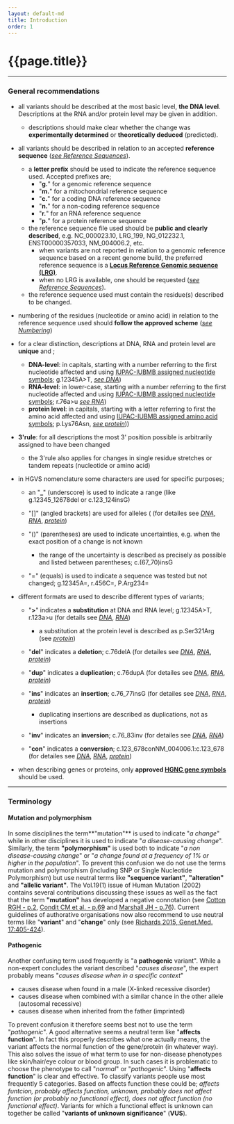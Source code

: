 ```yaml
---
layout: default-md
title: Introduction
order: 1
---
```


# {{page.title}}


* * *

### General recommendations

* all variants should be described at the most basic level, **the DNA level**. Descriptions at the RNA and/or protein level may be given in addition.
    * descriptions should make clear whether the change was **experimentally determined** or **theoretically deduced** (predicted). 
* all variants should be described in relation to an accepted **reference sequence** ([_see Reference Sequences_](/bg-material/refseq)).
	* a **letter prefix** should be used to indicate the reference sequence used. Accepted prefixes are;
		* "**g.**" for a genomic reference sequence
		* "**m.**" for a mitochondrial reference sequence
		* "**c.**" for a coding DNA reference sequence	
		* "**n.**" for a non-coding reference sequence
		* "**r.**" for an RNA reference sequence
		* "**p.**" for a protein reference sequence
    * the reference sequence file used should be **public and clearly described**, e.g. NC_000023.10, LRG_199, NG_012232.1, ENST00000357033, NM_004006.2, etc.
    	* when variants are not reported in relation to a genomic reference sequence based on a recent genome build, the preferred reference sequence is a **[Locus Reference Genomic sequence (LRG)](http://www.lrg-sequence.org)**.
    	* when no LRG is available, one should be requested ([_see Reference Sequences_](/bg-material/refseq)).
    * the reference sequence used must contain the residue(s) described to be changed. 
* numbering of the residues (nucleotide or amino acid) in relation to the reference sequence used should **follow the approved scheme** ([_see Numbering_](/bg-material/numbering))
* for a clear distinction, descriptions at DNA, RNA and protein level are **unique** and ;
	* **DNA-level**: in capitals, starting with a number referring to the first nucleotide affected and using [IUPAC-IUBMB assigned nucleotide symbols](http://www.chem.qmul.ac.uk/iubmb/misc/naseq.html#500); g.12345A>T, [_see DNA_](/recommendations/DNA))
	* **RNA-level**: in lower-case, starting with a number referring to the first nucleotide affected and using [IUPAC-IUBMB assigned nucleotide symbols](http://www.chem.qmul.ac.uk/iubmb/misc/naseq.html#500); r.76a>u [_see RNA_](/recommendations/RNA))
	* **protein level**: in capitals, starting with a letter referring to first the amino acid affected and using [IUPAC-IUBMB assigned amino acid symbols](http://www.chem.qmul.ac.uk/iubmb/misc/naseq.html#500); p.Lys76Asn, [_see protein_](/recommendations/protein)))
* **3'rule**: for all descriptions the most 3' position possible is arbitrarily assigned to have been changed
	* the 3'rule also applies for changes in single residue stretches or tandem repeats  (nucleotide or amino acid)
* in HGVS nomenclature some characters are used for specific purposes;
	* an "**_**" (underscore) is used to indicate a range (like g.12345_12678del or c.123_124insG)
	* "[]" (angled brackets) are used for alleles ( (for detailes see [_DNA_](/recommendations/DNA/variant/more), [_RNA_](/recommendations/RNA/variant/more), [_protein_](/recommendations/protein/variant/more))
	* "()" (parentheses) are used to indicate uncertainties, e.g. when the exact position of a change is not known
		* the range of the uncertainty is described as precisely as possible and listed between parentheses; c.(67_70)insG
		
	* "=" (equals) is used to indicate a sequence was tested but not changed; g.12345A=, r.456C=, P.Arg234=
* different formats are used to describe different types of variants;
	* "**>**" indicates a **substitution** at DNA and RNA level; g.12345A>T, r.123a>u (for details see [_DNA_](/recommendations/DNA/variant/substitution), [_RNA_](/recommendations/RNA/variant/substitution))
		* a substitution at the protein level is described as p.Ser321Arg (see [_protein_](/recommendations/protein/variant/substitution)) 
	* "**del**" indicates a **deletion**; c.76delA (for detailes see [_DNA_](/recommendations/DNA/variant/deletion), [_RNA_](/recommendations/RNA/variant/deletion), [_protein_](/recommendations/protein/variant/deletion))
	* "**dup**" indicates a **duplication**; c.76dupA (for detailes see [_DNA_](/recommendations/DNA/variant/duplication), [_RNA_](/recommendations/RNA/variant/duplication), [_protein_](/recommendations/protein/variant/duplication))
	* "**ins**" indicates an **insertion**; c.76_77insG (for detailes see [_DNA_](/recommendations/DNA/variant/insertion), [_RNA_](/recommendations/RNA/variant/insertion), [_protein_](/recommendations/protein/variant/insertion))
	
		* duplicating insertions are described as duplications, not as insertions	
	* "**inv**" indicates an **inversion**; c.76_83inv (for detailes see [_DNA_](/recommendations/DNA/variant/inversion), [_RNA_](/recommendations/RNA/variant/inversion))
	
	* "**con**" indicates a **conversion**; c.123_678conNM_004006.1:c.123_678 (for detailes see [_DNA_](/recommendations/DNA/variant/conversion), [_RNA_](/recommendations/RNA/variant/conversion), [_protein_](/recommendations/protein/variant/conversion))

* when describing genes or proteins, only **approved [HGNC gene symbols](http://www.genenames.org)** should be used.

* * *

### Terminology 

#### Mutation and polymorphism

In some disciplines the term**"mutation"** is used to indicate "_a change_" while in other disciplines it is used to indicate "_a disease-causing change_". Similarly, the term **"polymorphism"** is used both to indicate "_a non disease-causing change_" or "_a change found at a frequency of 1% or higher in the population_". To prevent this confusion we do not use the terms mutation and polymorphism (including SNP or Single Nucleotide Polymorphism) but use neutral terms like **"sequence variant"**, **"alteration"** and **"allelic variant"**. The Vol.19(1) issue of Human Mutation (2002) contains several contributions discussing these issues as well as the fact that the term **"mutation"** has developed a negative connotation (see [Cotton RGH - p.2](http://onlinelibrary.wiley.com/doi/10.1002/humu.10029/pdf), [Condit CM et al. - p.69](http://onlinelibrary.wiley.com/doi/10.1002/humu.10023/pdf) and [Marshall JH - p.76](http://onlinelibrary.wiley.com/doi/10.1002/humu.10021/pdf)). Current guidelines of authorative organisations now also recommend to use neutral terms like "**variant**" and "**change**" only (see [Richards 2015, Genet.Med. 17:405-424](http://www.nature.com/gim/journal/v17/n5/pdf/gim201530a.pdf)).

#### Pathogenic

Another confusing term used frequently is "a **pathogenic** variant". While a non-expert concludes the variant described "_causes disease_", the expert probably means "_causes disease when in a specific context_"

*   causes disease when found in a male (X-linked recessive disorder)
*   causes disease when combined with a similar chance in the other allele (autosomal recessive)
*   causes disease when inherited from the father (imprinted)

To prevent confusion it therefore seems best not to use the term "_pathogenic_". A good alternative seems a neutral term like "**affects function**". In fact this properly describes what one actually means, the variant affects the normal function of the gene/protein (in whatever way). This also solves the issue of what term to use for non-disease phenotypes like skin/hair/eye colour or blood group. In such cases it is problematic to choose the phenotype to call "_normal_" or "_pathogenic_". Using "**affects function**" is clear and effective. To classify variants people use most frequently 5 categories. Based on affects function these could be; _affects funtcion,  probably affects function,  unknown,  probably does not affect function (or probably no functional effect),  does not affect function (no functional effect)_. Variants for which a functional effect is unknown can together be called "**variants of unknown significance**" (**VUS**).